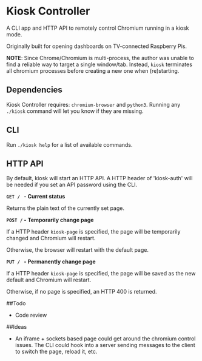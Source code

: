 Kiosk Controller
================

A CLI app and HTTP API to remotely control Chromium running in a kiosk mode.

Originally built for opening dashboards on TV-connected Raspberry Pis.

**NOTE**: Since Chrome/Chromium is multi-process, the author was unable to find a reliable way to target a single window/tab. Instead, `kiosk` terminates all chromium processes before creating a new one when (re)starting.

## Dependencies

Kiosk Controller requires: `chromium-browser` and `python3`. Running any `./kiosk` command will let you know if they are missing.

## CLI

Run `./kiosk help` for a list of available commands.

## HTTP API

By default, kiosk will start an HTTP API. A HTTP header of 'kiosk-auth' will be needed if you set an API password using the CLI.

**`GET / ` - Current status**

Returns the plain text of the currently set page.

**`POST /` - Temporarily change page**

If a HTTP header `kiosk-page` is specified, the page will be temporarily changed and Chromium will restart.

Otherwise, the browser will restart with the default page.

**`PUT / ` - Permanently change page**

If a HTTP header `kiosk-page` is specified, the page will be saved as the new default and Chromium will restart.

Otherwise, if no page is specified, an HTTP 400 is returned.

##Todo

- Code review

##Ideas

- An iframe + sockets based page could get around the chromium control issues. The CLI could hook into a server sending messages to the client to switch the page, reload it, etc.
